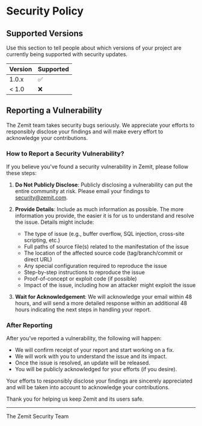 # Security Policy

## Supported Versions

Use this section to tell people about which versions of your project are currently being supported with security
updates.

| Version | Supported          |
|---------|--------------------|
| 1.0.x   | :white_check_mark: |
| < 1.0   | :x:                |

## Reporting a Vulnerability

The Zemit team takes security bugs seriously. We appreciate your efforts to responsibly disclose your findings and will
make every effort to acknowledge your contributions.

### How to Report a Security Vulnerability?

If you believe you've found a security vulnerability in Zemit, please follow these steps:

1. **Do Not Publicly Disclose**: Publicly disclosing a vulnerability can put the entire community at risk. Please email
   your findings to [security@zemit.com](mailto:security@zemit.com).

2. **Provide Details**: Include as much information as possible. The more information you provide, the easier it is for
   us to understand and resolve the issue. Details might include:
    - The type of issue (e.g., buffer overflow, SQL injection, cross-site scripting, etc.)
    - Full paths of source file(s) related to the manifestation of the issue
    - The location of the affected source code (tag/branch/commit or direct URL)
    - Any special configuration required to reproduce the issue
    - Step-by-step instructions to reproduce the issue
    - Proof-of-concept or exploit code (if possible)
    - Impact of the issue, including how an attacker might exploit the issue

3. **Wait for Acknowledgement**: We will acknowledge your email within 48 hours, and will send a more detailed response
   within an additional 48 hours indicating the next steps in handling your report.

### After Reporting

After you’ve reported a vulnerability, the following will happen:

- We will confirm receipt of your report and start working on a fix.
- We will work with you to understand the issue and its impact.
- Once the issue is resolved, an update will be released.
- You will be publicly acknowledged for your efforts (if you desire).

Your efforts to responsibly disclose your findings are sincerely appreciated and will be taken into account to
acknowledge your contributions.

Thank you for helping us keep Zemit and its users safe.

---

The Zemit Security Team
